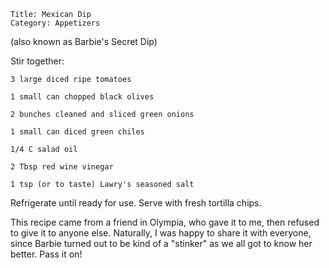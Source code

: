 ~~~ recipe-info
Title: Mexican Dip
Category: Appetizers
~~~

(also known as Barbie's Secret Dip)

Stir together:

~~~ recipe-ingredients
3 large diced ripe tomatoes

1 small can chopped black olives

2 bunches cleaned and sliced green onions

1 small can diced green chiles

1/4 C salad oil

2 Tbsp red wine vinegar

1 tsp (or to taste) Lawry's seasoned salt
~~~

Refrigerate until ready for use. Serve with fresh tortilla chips.

This recipe came from a friend in Olympia, who gave it to me, then refused to give it to anyone
else. Naturally, I was happy to share it with everyone, since Barbie turned out to be kind of a
"stinker" as we all got to know her better. Pass it on!

